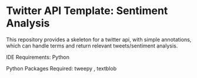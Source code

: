 # Twitter API Template: Sentiment Analysis
This repository provides a skeleton for a twitter api, with simple annotations, which can handle terms and return relevant tweets/sentiment analysis.

IDE Requirements:
Python

Python Packages Required:
tweepy ,
textblob
